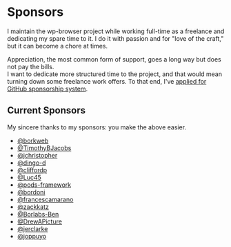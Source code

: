 # Sponsors

I maintain the wp-browser project while working full-time as a freelance and dedicating my spare time to it.
I do it with passion and for "love of the craft," but it can become a chore at times.

Appreciation, the most common form of support, goes a long way but does not pay the bills.  
I want to dedicate more structured time to the project, and that would mean turning down some freelance work offers.
To that end, I've [applied for GitHub sponsorship system](https://github.com/sponsors/lucatume).

## Current Sponsors

My sincere thanks to my sponsors: you make the above easier.

* [@borkweb](https://github.com/borkweb)
* [@TimothyBJacobs](https://github.com/TimothyBJacobs)
* [@jchristopher](https://github.com/jchristopher)
* [@dingo-d](https://github.com/dingo-d)
* [@cliffordp](https://github.com/cliffordp)
* [@Luc45](https://github.com/Luc45)
* [@pods-framework](https://github.com/pods-framework)
* [@bordoni](https://github.com/bordoni)
* [@francescamarano](https://github.com/francescamarano)
* [@zackkatz](https://github.com/zackkatz)
* [@Borlabs-Ben](https://github.com/Borlabs-Ben)
* [@DrewAPicture](https://github.com/DrewAPicture)
* [@jerclarke](https://github.com/jerclarke)
* [@joppuyo](https://github.com/joppuyo)
